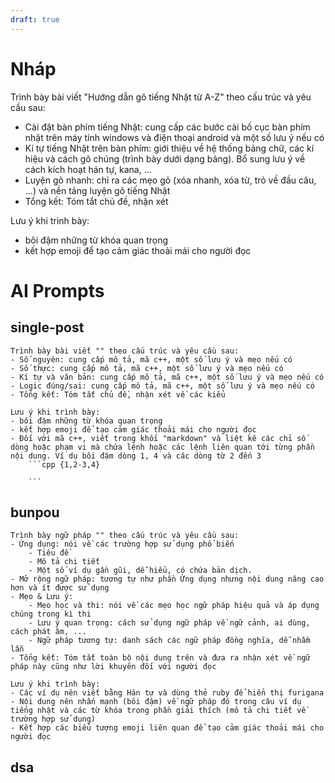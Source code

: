 ```yaml
---
draft: true
---
```

# Nháp
Trình bày bài viết "Hướng dẫn gõ tiếng Nhật từ A-Z" theo cấu trúc và yêu cầu sau:
- Cài đặt bàn phím tiếng Nhật: cung cấp các bước cài bố cục bàn phím nhật trên máy tính windows và điện thoại  android và một số lưu ý nếu có
- Kí tự tiếng Nhật trên bàn phím: giới thiệu về hệ thống bảng chữ, các kí hiệu và cách gõ chúng (trình bày dưới dạng bảng). Bổ sung lưu ý về cách kích hoạt hán tự, kana, ...
- Luyện gõ nhanh: chỉ ra các mẹo gõ (xóa nhanh, xóa từ, trỏ về đầu câu, ...) và nền tảng luyện gõ tiếng Nhật
- Tổng kết: Tóm tắt chủ đề, nhận xét

Lưu ý khi trình bày: 
- bôi đậm những từ khóa quan trọng
- kết hợp emoji để tạo cảm giác thoải mái cho người đọc


# AI Prompts
## single-post
```
Trình bày bài viết "" theo cấu trúc và yêu cầu sau:
- Số nguyên: cung cấp mô tả, mã c++, một số lưu ý và mẹo nếu có 
- Số thực: cung cấp mô tả, mã c++, một số lưu ý và mẹo nếu có 
- Kí tự và văn bản: cung cấp mô tả, mã c++, một số lưu ý và mẹo nếu có 
- Logic đúng/sai: cung cấp mô tả, mã c++, một số lưu ý và mẹo nếu có 
- Tổng kết: Tóm tắt chủ đề, nhận xét về các kiểu 

Lưu ý khi trình bày: 
- bôi đậm những từ khóa quan trọng
- kết hợp emoji để tạo cảm giác thoải mái cho người đọc
- Đối với mã c++, viết trong khối "markdown" và liệt kê các chỉ số dòng hoặc phạm vi mà chứa lệnh hoặc các lệnh liên quan tới từng phần nội dung. Ví dụ bôi đậm dòng 1, 4 và các dòng từ 2 đến 3 
	```cpp {1,2-3,4}
	
	```
```

## bunpou
```
Trình bày ngữ pháp "" theo cấu trúc và yêu cầu sau:
- Ứng dụng: nói về các trường hợp sử dụng phổ biến
	- Tiêu đề
	- Mô tả chi tiết
	- Một số ví dụ gần gũi, dễ hiểu, có chứa bản dịch.
- Mở rộng ngữ pháp: tương tự như phần Ứng dụng nhưng nội dung nâng cao hơn và ít được sử dụng
- Mẹo & Lưu ý:
	- Mẹo học và thi: nói về các mẹo học ngữ pháp hiệu quả và áp dụng chúng trong kì thi
	- Lưu ý quan trọng: cách sử dụng ngữ pháp về ngữ cảnh, ai dùng, cách phát âm, ...
	- Ngữ pháp tương tự: danh sách các ngữ pháp đồng nghĩa, dễ nhầm lẫn 
- Tổng kết: Tóm tắt toàn bộ nội dung trên và đưa ra nhận xét về ngữ pháp này cũng như lời khuyên đối với người đọc

Lưu ý khi trình bày: 
- Các ví dụ nên viết bằng Hán tự và dùng thẻ ruby để hiển thị furigana
- Nội dung nên nhấn mạnh (bôi đậm) về ngữ pháp đó trong câu ví dụ tiếng nhật và các từ khóa trong phần giải thích (mô tả chi tiết về trường hợp sử dụng) 
- Kết hợp các biểu tượng emoji liên quan để tạo cảm giác thoải mái cho người đọc
```

## dsa